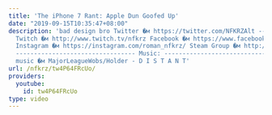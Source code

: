 ```yaml
---
title: 'The iPhone 7 Rant: Apple Dun Goofed Up'
date: "2019-09-15T10:35:47+08:00"
description: 'bad design bro Twitter �м https://twitter.com/NFKRZAlt ---------------------------------
  Twitch �м http://www.twitch.tv/nfkrz Facebook �м https://www.facebook.com/NFKRZ1
  Instagram �м https://instagram.com/roman_nfkrz/ Steam Group �м http://steamcommunity.com/groups/nfkrzgroup
  --------------------------------- Music: --------------------------------- Outro
  music �м MajorLeagueWobs/Holder - D I S T A N T'
url: /nfkrz/tw4P64FRcUo/
providers:
  youtube:
    id: tw4P64FRcUo
type: video
---
```

